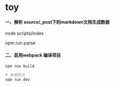 # toy

#### 一、解析 source/_post下的markdown文档生成数据

node scripts/index

npm run parse

#### 二、启用webpack 编译项目
```bash
npm run build

# 本地启动
npm run dev
```
